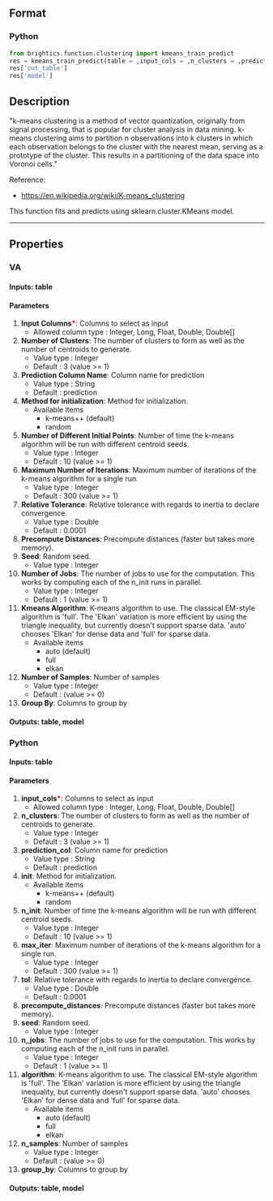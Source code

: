 ## Format
### Python
```python
from brightics.function.clustering import kmeans_train_predict
res = kmeans_train_predict(table = ,input_cols = ,n_clusters = ,prediction_col = ,init = ,n_init = ,max_iter = ,tol = ,precompute_distances = ,seed = ,n_jobs = ,algorithm = ,n_samples = ,group_by = )
res['out_table']
res['model']
```

## Description
"k-means clustering is a method of vector quantization, originally from signal processing, that is popular for cluster analysis in data mining. k-means clustering aims to partition n observations into k clusters in which each observation belongs to the cluster with the nearest mean, serving as a prototype of the cluster. This results in a partitioning of the data space into Voronoi cells." 

Reference:
+ <https://en.wikipedia.org/wiki/K-means_clustering>

This function fits and predicts using sklearn.cluster.KMeans model.

---

## Properties
### VA
#### Inputs: table

#### Parameters
1. **Input Columns**<b style="color:red">*</b>: Columns to select as input
   - Allowed column type : Integer, Long, Float, Double, Double[]
2. **Number of Clusters**: The number of clusters to form as well as the number of centroids to generate.
   - Value type : Integer
   - Default : 3 (value >= 1)
3. **Prediction Column Name**: Column name for prediction
   - Value type : String
   - Default : prediction
4. **Method for initialization**: Method for initialization.
   - Available items
      - k-means++ (default)
      - random
5. **Number of Different Initial Points**: Number of time the k-means algorithm will be run with different centroid seeds.
   - Value type : Integer
   - Default : 10 (value >= 1)
6. **Maximum Number of Iterations**: Maximum number of iterations of the k-means algorithm for a single run.
   - Value type : Integer
   - Default : 300 (value >= 1)
7. **Relative Tolerance**: Relative tolerance with regards to inertia to declare convergence.
   - Value type : Double
   - Default : 0.0001
8. **Precompute Distances**: Precompute distances (faster but takes more memory).
9. **Seed**: Random seed.
   - Value type : Integer
10. **Number of Jobs**: The number of jobs to use for the computation. This works by computing each of the n_init runs in parallel.
    - Value type : Integer
    - Default : 1 (value >= 1)
11. **Kmeans Algorithm**: K-means algorithm to use. The classical EM-style algorithm is 'full'. The 'Elkan' variation is more efficient by using the triangle inequality, but currently doesn't support sparse data. 'auto' chooses 'Elkan' for dense data and 'full' for sparse data.
    - Available items
       - auto (default)
       - full
       - elkan
12. **Number of Samples**: Number of samples
    - Value type : Integer
    - Default : (value >= 0)
13. **Group By**: Columns to group by

#### Outputs: table, model

### Python
#### Inputs: table

#### Parameters
1. **input_cols**<b style="color:red">*</b>: Columns to select as input
   - Allowed column type : Integer, Long, Float, Double, Double[]
2. **n_clusters**: The number of clusters to form as well as the number of centroids to generate.
   - Value type : Integer
   - Default : 3 (value >= 1)
3. **prediction_col**: Column name for prediction
   - Value type : String
   - Default : prediction
4. **init**: Method for initialization.
   - Available items
      - k-means++ (default)
      - random
5. **n_init**: Number of time the k-means algorithm will be run with different centroid seeds.
   - Value type : Integer
   - Default : 10 (value >= 1)
6. **max_iter**: Maximum number of iterations of the k-means algorithm for a single run.
   - Value type : Integer
   - Default : 300 (value >= 1)
7. **tol**: Relative tolerance with regards to inertia to declare convergence.
   - Value type : Double
   - Default : 0.0001
8. **precompute_distances**: Precompute distances (faster but takes more memory).
9. **seed**: Random seed.
   - Value type : Integer
10. **n_jobs**: The number of jobs to use for the computation. This works by computing each of the n_init runs in parallel.
    - Value type : Integer
    - Default : 1 (value >= 1)
11. **algorithm**: K-means algorithm to use. The classical EM-style algorithm is 'full'. The 'Elkan' variation is more efficient by using the triangle inequality, but currently doesn't support sparse data. 'auto' chooses 'Elkan' for dense data and 'full' for sparse data.
    - Available items
       - auto (default)
       - full
       - elkan
12. **n_samples**: Number of samples
    - Value type : Integer
    - Default : (value >= 0)
13. **group_by**: Columns to group by

#### Outputs: table, model


